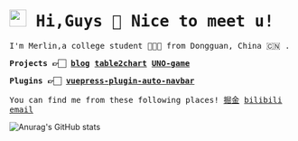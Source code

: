 <samp>
  <h1>
    <img src="https://emojis.slackmojis.com/emojis/images/1531849430/4246/blob-sunglasses.gif?1531849430" width="30"/>  
    Hi,Guys 👋 Nice to meet u!
  </h1>
  <p>I'm Merlin,a college student 👨🏻‍🎓 from Dongguan, China 🇨🇳  .</p>
  <p style="font-weight:800;">
    Projects 👉🏻
    <a href="https://www.merlin218.top/">blog</a> 
    <a href="https://data2chart.all1024.com/">table2chart</a> 
    <a href="https://uno.merlin218.top/">UNO-game</a>
  </p>
  <p style="font-weight:800;">
    Plugins 👉🏻
    <a href="https://github.com/Merlin218/vuepress-plugin-auto-navbar">vuepress-plugin-auto-navbar</a>
  </p>  
  <p>
    You can find me from these following places!
    <a href="https://juejin.cn/user/1847596772237719">掘金</a>
    <a href="https://space.bilibili.com/8227630">bilibili</a>
    <a href="mailto:863176846@qq.com">email</a>
  </p>
</samp>

<img src="https://github-readme-stats.vercel.app/api?username=Merlin218&theme=vue&hide_border=true&show_icons=true" alt="Anurag's GitHub stats" />
